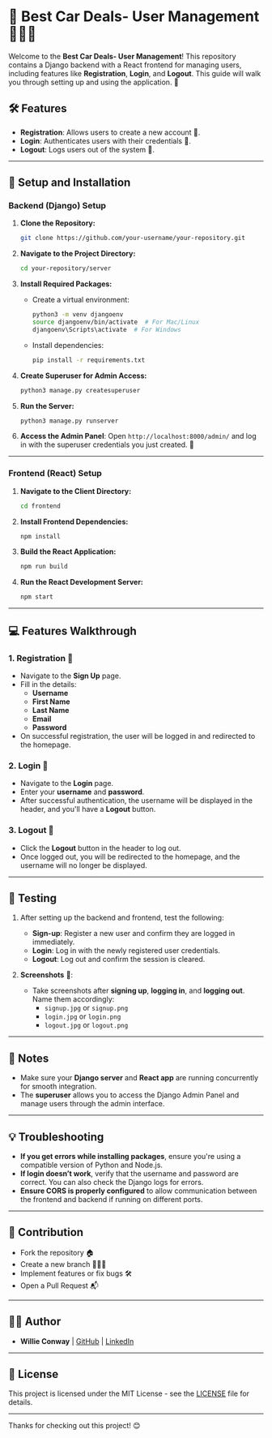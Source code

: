 
# 🚗 **Best Car Deals- User Management** 👨🏿‍💻

Welcome to the **Best Car Deals- User Management**! This repository contains a Django backend with a React frontend for managing users, including features like **Registration**, **Login**, and **Logout**. This guide will walk you through setting up and using the application. 🚀

## 🛠️ **Features**
- **Registration**: Allows users to create a new account 📝.
- **Login**: Authenticates users with their credentials 🔑.
- **Logout**: Logs users out of the system 🚪.

---

## 🚀 **Setup and Installation** 

### Backend (Django) Setup

1. **Clone the Repository:**

   ```bash
   git clone https://github.com/your-username/your-repository.git
   ```

2. **Navigate to the Project Directory:**

   ```bash
   cd your-repository/server
   ```

3. **Install Required Packages:**

   - Create a virtual environment:

     ```bash
     python3 -m venv djangoenv
     source djangoenv/bin/activate  # For Mac/Linux
     djangoenv\Scripts\activate  # For Windows
     ```

   - Install dependencies:

     ```bash
     pip install -r requirements.txt
     ```

4. **Create Superuser for Admin Access:**

   ```bash
   python3 manage.py createsuperuser
   ```

5. **Run the Server:**

   ```bash
   python3 manage.py runserver
   ```

6. **Access the Admin Panel**:
   Open `http://localhost:8000/admin/` and log in with the superuser credentials you just created. 🔑

---

### Frontend (React) Setup

1. **Navigate to the Client Directory:**

   ```bash
   cd frontend
   ```

2. **Install Frontend Dependencies:**

   ```bash
   npm install
   ```

3. **Build the React Application:**

   ```bash
   npm run build
   ```

4. **Run the React Development Server:**

   ```bash
   npm start
   ```

---

## 💻 **Features Walkthrough**

### 1. **Registration** 📝
   - Navigate to the **Sign Up** page.
   - Fill in the details:
     - **Username**
     - **First Name**
     - **Last Name**
     - **Email**
     - **Password**
   - On successful registration, the user will be logged in and redirected to the homepage.

### 2. **Login** 🔑
   - Navigate to the **Login** page.
   - Enter your **username** and **password**.
   - After successful authentication, the username will be displayed in the header, and you'll have a **Logout** button.

### 3. **Logout** 🚪
   - Click the **Logout** button in the header to log out.
   - Once logged out, you will be redirected to the homepage, and the username will no longer be displayed.

---

## 🧪 **Testing**

1. After setting up the backend and frontend, test the following:
   - **Sign-up**: Register a new user and confirm they are logged in immediately.
   - **Login**: Log in with the newly registered user credentials.
   - **Logout**: Log out and confirm the session is cleared.

2. **Screenshots** 📸:
   - Take screenshots after **signing up**, **logging in**, and **logging out**. Name them accordingly:
     - `signup.jpg` or `signup.png`
     - `login.jpg` or `login.png`
     - `logout.jpg` or `logout.png`

---

## 📝 **Notes**

- Make sure your **Django server** and **React app** are running concurrently for smooth integration.
- The **superuser** allows you to access the Django Admin Panel and manage users through the admin interface.

---

## 💡 **Troubleshooting**

- **If you get errors while installing packages**, ensure you're using a compatible version of Python and Node.js.
- **If login doesn’t work**, verify that the username and password are correct. You can also check the Django logs for errors.
- **Ensure CORS is properly configured** to allow communication between the frontend and backend if running on different ports.

---

## 📌 **Contribution**

- Fork the repository 🏠
- Create a new branch 👨🏿‍💻
- Implement features or fix bugs 🛠️
- Open a Pull Request 📬

---

## 👨‍💻 **Author**
- **Willie Conway** | [GitHub](https://github.com/Willie-Conway) | [LinkedIn](https://linkedin.com/in/willieconway)

---

## 📄 **License**

This project is licensed under the MIT License - see the [LICENSE](LICENSE) file for details.

---

Thanks for checking out this project! 😊
```
